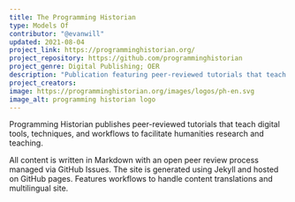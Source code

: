 ```yaml
---
title: The Programming Historian 
type: Models Of
contributor: "@evanwill"
updated: 2021-08-04
project_link: https://programminghistorian.org/ 
project_repository: https://github.com/programminghistorian 
project_genre: Digital Publishing; OER
description: "Publication featuring peer-reviewed tutorials that teach digital tools, techniques, and workflows to facilitate humanities research and teaching." 
project_creators:
image: https://programminghistorian.org/images/logos/ph-en.svg 
image_alt: programming historian logo
---
```


Programming Historian publishes peer-reviewed tutorials that teach digital tools, techniques, and workflows to facilitate humanities research and teaching. 

All content is written in Markdown with an open peer review process managed via GitHub Issues.
The site is generated using Jekyll and hosted on GitHub pages. 
Features workflows to handle content translations and multilingual site.
